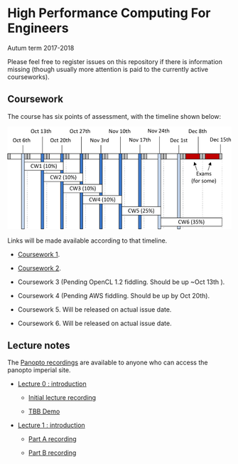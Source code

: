 High Performance Computing For Engineers
========================================

Autum term 2017-2018

Please feel free to register issues on this repository if there is
information missing (though usually more attention is paid to the
currently active courseworks).

Coursework
----------

The course has six points of assessment, with the timeline
shown below:

![Timeline](timetable.png)

Links will be made available according to that timeline.

- [Coursework 1](https://github.com/HPCE/hpce-2017-cw1).

- [Coursework 2](https://github.com/HPCE/hpce-2017-cw2).

- Coursework 3 (Pending OpenCL 1.2 fiddling. Should be up ~Oct 13th ).

- Coursework 4 (Pending AWS fiddling. Should be up by Oct 20th).

- Coursework 5. Will be released on actual issue date.

- Coursework 6. Will be released on actual issue date.

Lecture notes
-------------

The [Panopto recordings](https://imperial.cloud.panopto.eu/Panopto/Pages/Sessions/List.aspx?folderID=2cdaa85b-941b-4e13-a84a-f389d0b681e1) are available to anyone who can access the panopto imperial site.

- [Lecture 0 : introduction](slides/hpce-lec0-introduction.pdf)

  - [Initial lecture recording](https://imperial.cloud.panopto.eu/Panopto/Pages/Viewer.aspx?id=7cd4f204-fb13-4398-97ed-f2996e746804)

  - [TBB Demo](https://imperial.cloud.panopto.eu/Panopto/Pages/Viewer.aspx?id=8e5be91f-67b7-4d60-a0f2-b3ffa487d754)

- [Lecture 1 : introduction](slides/hpce-lec1-parfor-plus-tbb.pdf)

  - [Part A recording](https://imperial.cloud.panopto.eu/Panopto/Pages/Viewer.aspx?id=fa54db88-26b9-4f46-93f6-e5b7a712bf2e)

  - [Part B recording](https://imperial.cloud.panopto.eu/Panopto/Pages/Viewer.aspx?id=cf633f28-063f-4322-a742-dee82d135ad1)
